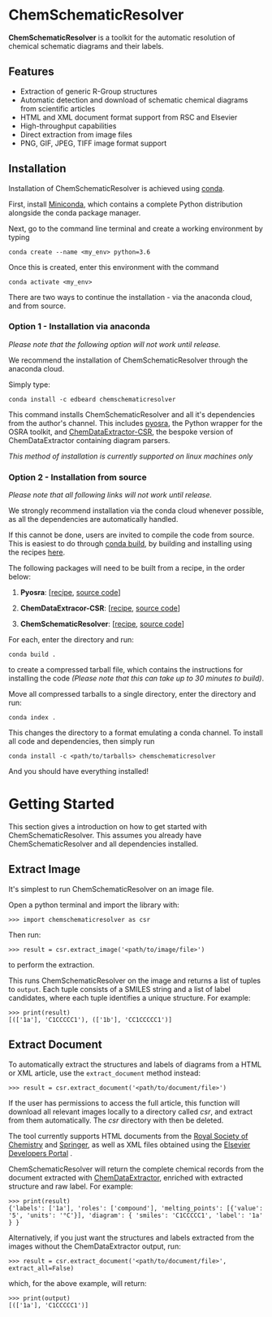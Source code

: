 # ChemSchematicResolver
**ChemSchematicResolver** is a toolkit for the automatic resolution of chemical schematic diagrams and their labels.

## Features

- Extraction of generic R-Group structures
- Automatic detection and download of schematic chemical diagrams from scientific articles
- HTML and XML document format support from RSC and Elsevier
- High-throughput capabilities
- Direct extraction from image files
- PNG, GIF, JPEG, TIFF image format support

## Installation

Installation of ChemSchematicResolver is achieved using [conda](https://docs.conda.io/en/latest).

First, install [Miniconda](https://docs.conda.io/en/latest/miniconda.html), which contains a complete Python distribution alongside the conda package manager.

Next, go to the command line terminal and create a working environment by typing

    conda create --name <my_env> python=3.6
    
Once this is created, enter this environment with the command

    conda activate <my_env>
    
There are two ways to continue the installation - via the anaconda cloud, and from source. 

### Option 1 - Installation via anaconda

*Please note that the following option will not work until release.*

We recommend the installation of ChemSchematicResolver through the anaconda cloud.

Simply type:

    conda install -c edbeard chemschematicresolver
    
This command installs ChemSchematicResolver and all it's dependencies from the author's channel.
This includes [pyosra](https://github.com/edbeard/pyosra), the Python wrapper for the OSRA toolkit, and [ChemDataExtractor-CSR](https://github.com/edbeard/chemdataextractor-csr), the bespoke version of ChemDataExtractor containing diagram parsers.

*This method of installation is currently supported on linux machines only*

### Option 2 - Installation from source

*Please note that all following links will not work until release.*

We strongly recommend installation via the conda cloud whenever possible, as all the dependencies are automatically handled.
 
If this cannot be done, users are invited to compile the code from source. This is easiest to do through [conda build](https://docs.conda.io/projects/conda-build/en/latest/), by building and installing using the recipes [here](www.github.com/edbeard/conda-recipes). 

The following packages will need to be built from a recipe, in the order below:

1. **Pyosra**: [[recipe](https://github.com/edbeard/conda-recipes/recipe/pyosra), [source code](https://github.com/edbeard/pyosra)]

2. **ChemDataExtracor-CSR**: [[recipe](https://github.com/edbeard/conda-recipes/recipe/ChemDataExtrator-CSR), [source code](https://github.com/edbeard/chemdataextractor-csr)]

3. **ChemSchematicResolver**: [[recipe](https://github.com/edbeard/conda-recipes/recipe/ChemSchematicResolver), [source code](https://github.com/edbeard/ChemSchematicResolver)]

For each, enter the directory and run:

    conda build .
    
to create a compressed tarball file, which contains the instructions for installing the code *(Please note that this can take up to 30 minutes to build)*.
 
Move all compressed tarballs to a single directory, enter the directory and run:

    conda index .

This changes the directory to a format emulating a conda channel. To install all code and dependencies, then simply run

    conda install -c <path/to/tarballs> chemschematicresolver
    
And you should have everything installed!


# Getting Started

This section gives a introduction on how to get started with ChemSchematicResolver. This assumes you already have
ChemSchematicResolver and all dependencies installed.

## Extract Image
It's simplest to run ChemSchematicResolver on an image file.

Open a python terminal and import the library with: 

    >>> import chemschematicresolver as csr
    
Then run:

    >>> result = csr.extract_image('<path/to/image/file>')
    
to perform the extraction. 

This runs ChemSchematicResolver on the image and returns a list of tuples to `output`. Each tuple consists of a SMILES string and a list of label candidates, where each tuple identifies a unique structure. For example:

    >>> print(result)
    [(['1a'], 'C1CCCCC1'), (['1b'], 'CC1CCCCC1')]

## Extract Document

To automatically extract the structures and labels of diagrams from a HTML or XML article, use the `extract_document` method instead:
 
    >>> result = csr.extract_document('<path/to/document/file>')
    
If the user has permissions to access the full article, this function will download all relevant images locally to a directory called *csr*, and extract from them automatically. The *csr* directory with then be deleted.

The tool currently supports HTML documents from the [Royal Society of Chemistry](https://www.rsc.org/) and [Springer](https://www.springer.com), as well as XML files obtained using the [Elsevier Developers Portal](https://dev.elsevier.com/index.html) .

ChemSchematicResolver will return the complete chemical records from the document extracted with [ChemDataExtractor](www.chemdataextractor.org), enriched with extracted structure and raw label. For example:

    >>> print(result)
    {'labels': ['1a'], 'roles': ['compound'], 'melting_points': [{'value': '5', 'units': '°C'}], 'diagram': { 'smiles': 'C1CCCCC1', 'label': '1a' } }

Alternatively, if you just want the structures and labels extracted from the images without the ChemDataExtractor output, run:

    >>> result = csr.extract_document('<path/to/document/file>', extract_all=False)
    
which, for the above example, will return:

    >>> print(output)
    [(['1a'], 'C1CCCCC1')]
